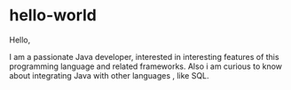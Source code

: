 # hello-world
Hello,

I am a passionate Java developer, interested in interesting features of this programming language and related frameworks.
Also i am curious to know about integrating Java with other languages , like SQL.

